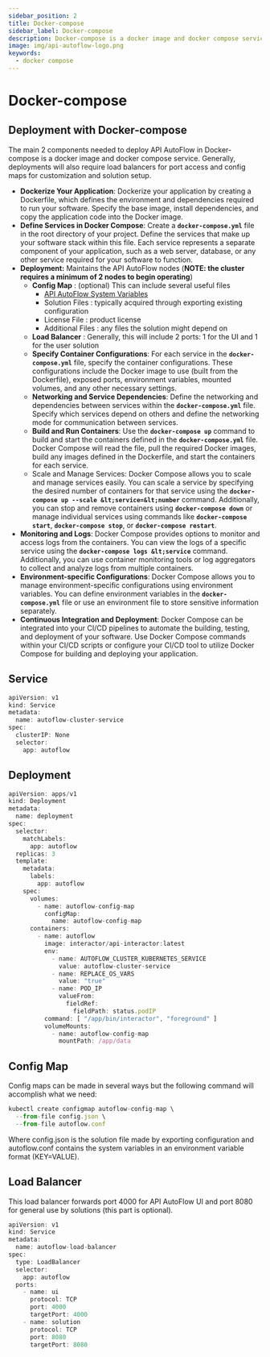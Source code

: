 ```yaml
---
sidebar_position: 2
title: Docker-compose
sidebar_label: Docker-compose
description: Docker-compose is a docker image and docker compose service
image: img/api-autoflow-logo.png
keywords:
  - docker compose
---
```


# Docker-compose

## Deployment with Docker-compose

The main 2 components needed to deploy API AutoFlow in Docker-compose is a docker image and docker compose service. Generally, deployments will also require load balancers for port access and config maps for customization and solution setup.

- **Dockerize Your Application**: Dockerize your application by creating a Dockerfile, which defines the environment and dependencies required to run your software. Specify the base image, install dependencies, and copy the application code into the Docker image.
- **Define Services in Docker Compose**: Create a **`docker-compose.yml`** file in the root directory of your project. Define the services that make up your software stack within this file. Each service represents a separate component of your application, such as a web server, database, or any other service required for your software to function.
- **Deployment:** Maintains the API AutoFlow nodes (**NOTE: the cluster requires a minimum of 2 nodes to begin operating**)
    - **Config Map** : (optional) This can include several useful files
         - [API AutoFlow System Variables](../../../Documentation/Guide/Settings/global-variable)
        - Solution Files : typically acquired through exporting existing configuration
        - License File : product license
        - Additional Files : any files the solution might depend on
    - **Load Balancer** : Generally, this will include 2 ports: 1 for the UI and 1 for the user solution
    - **Specify Container Configurations**: For each service in the **`docker-compose.yml`** file, specify the container configurations. These configurations include the Docker image to use (built from the Dockerfile), exposed ports, environment variables, mounted volumes, and any other necessary settings.
    - **Networking and Service Dependencies**: Define the networking and dependencies between services within the **`docker-compose.yml`** file. Specify which services depend on others and define the networking mode for communication between services.
    - **Build and Run Containers**: Use the **`docker-compose up`** command to build and start the containers defined in the **`docker-compose.yml`** file. Docker Compose will read the file, pull the required Docker images, build any images defined in the Dockerfile, and start the containers for each service.
    - Scale and Manage Services: Docker Compose allows you to scale and manage services easily. You can scale a service by specifying the desired number of containers for that service using the **`docker-compose up --scale &lt;service=&lt;number`** command. Additionally, you can stop and remove containers using **`docker-compose down`** or manage individual services using commands like **`docker-compose start`**, **`docker-compose stop`**, or **`docker-compose restart`**.
- **Monitoring and Logs**: Docker Compose provides options to monitor and access logs from the containers. You can view the logs of a specific service using the **`docker-compose logs &lt;service`** command. Additionally, you can use container monitoring tools or log aggregators to collect and analyze logs from multiple containers.
- **Environment-specific Configurations**: Docker Compose allows you to manage environment-specific configurations using environment variables. You can define environment variables in the **`docker-compose.yml`** file or use an environment file to store sensitive information separately.
- **Continuous Integration and Deployment**: Docker Compose can be integrated into your CI/CD pipelines to automate the building, testing, and deployment of your software. Use Docker Compose commands within your CI/CD scripts or configure your CI/CD tool to utilize Docker Compose for building and deploying your application.

## Service

```jsx
apiVersion: v1
kind: Service
metadata:
  name: autoflow-cluster-service
spec:
  clusterIP: None
  selector:
    app: autoflow
```

## Deployment

```jsx
apiVersion: apps/v1
kind: Deployment
metadata:
  name: deployment
spec:
  selector:
    matchLabels:
      app: autoflow
  replicas: 3
  template:
    metadata:
      labels:
        app: autoflow
    spec:
      volumes:
        - name: autoflow-config-map
          configMap:
            name: autoflow-config-map
      containers:
        - name: autoflow
          image: interactor/api-interactor:latest
          env:
            - name: AUTOFLOW_CLUSTER_KUBERNETES_SERVICE
              value: autoflow-cluster-service
            - name: REPLACE_OS_VARS
              value: "true"
            - name: POD_IP
              valueFrom:
                fieldRef:
                  fieldPath: status.podIP
          command: [ "/app/bin/interactor", "foreground" ]
          volumeMounts:
            - name: autoflow-config-map
              mountPath: /app/data
```

## Config Map

Config maps can be made in several ways but the following command will accomplish what we need:

```jsx
kubectl create configmap autoflow-config-map \
  --from-file config.json \
  --from-file autoflow.conf
```

Where config.json is the solution file made by exporting configuration and autoflow.conf contains the system variables in an environment variable format (KEY=VALUE).

## Load Balancer

This load balancer forwards port 4000 for API AutoFlow UI and port 8080 for general use by solutions (this part is optional).

```jsx
apiVersion: v1
kind: Service
metadata:
  name: autoflow-load-balancer
spec:
  type: LoadBalancer
  selector:
    app: autoflow
  ports:
    - name: ui
      protocol: TCP
      port: 4000
      targetPort: 4000
    - name: solution
      protocol: TCP
      port: 8080
      targetPort: 8080
```